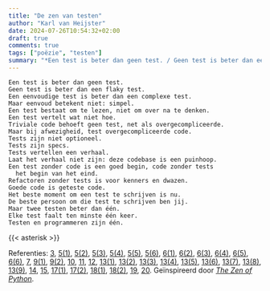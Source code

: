 ```yaml
---
title: "De zen van testen"
author: "Karl van Heijster"
date: 2024-07-26T10:54:32+02:00
draft: true
comments: true
tags: ["poëzie", "testen"]
summary: "*Een test is beter dan geen test. / Geen test is beter dan een flaky test. / Een eenvoudige test is beter dan een complexe test. / Maar eenvoud betekent niet: simpel.*"
---
```


```
Een test is beter dan geen test.
Geen test is beter dan een flaky test.
Een eenvoudige test is beter dan een complexe test.
Maar eenvoud betekent niet: simpel.
Een test bestaat om te lezen, niet om over na te denken.
Een test vertelt wat niet hoe.
Triviale code behoeft geen test, net als overgecompliceerde.
Maar bij afwezigheid, test overgecompliceerde code.
Tests zijn niet optioneel.
Tests zijn specs.
Tests vertellen een verhaal.
Laat het verhaal niet zijn: deze codebase is een puinhoop.
Een test zonder code is een goed begin, code zonder tests 
  het begin van het eind.
Refactoren zonder tests is voor kenners en dwazen.
Goede code is geteste code.
Het beste moment om een test te schrijven is nu.
De beste persoon om die test te schrijven ben jij.
Maar twee testen beter dan één.
Elke test faalt ten minste één keer.
Testen en programmeren zijn één.
```


{{< asterisk >}}


Referenties:
[3](/blog/22/09/tests-als-ontwerpmiddel/ "'Tests als ontwerpmiddel'"),
[5(1)](/blog/22/09/tests-als-documentatie/ "'Tests als documentatie'"), 
[5(2)](/blog/21/09/droger-tests-met-factory-methods/ "'Droger tests met factory methods'"), 
[5(3)](/blog/22/01/hoe-droog-wil-je-je-test-hebben/ "'Hoe droog wil je je test hebben?'"), 
[5(4)](/blog/23/02/waarom-dry-waarom-damp/ "'Waarom DRY? Waarom DAMP?'"), 
[5(5)](/blog/22/12/over-de-volgorde-van-je-unit-tests/ "'Over de volgorde van je unit tests'"), 
[5(6)](/talks/altijd-up-to-date-documentatie-met-maximaal-descriptieve-tests/ "'Altijd up to date documentatie met maximaal descriptieve tests'"),
[6(1)](/blog/22/09/test-driven-code-reviews/ "'Test-Driven Code Reviews'"), 
[6(2)](/blog/22/06/testen-via-de-voordeur/ "'Testen via de voordeur'"), 
[6(3)](/blog/22/09/tests-als-vangnet/ "'Tests als vangnet'"), 
[6(4)](/blog/23/09/drie-vragen-die-elk-pull-request-moet-beantwoorden/ "'Drie vragen die elk pull request moet beantwoorden'"), 
[6(5)](/blog/23/11/waarom-wat-en-hoe/ "'Waarom, wat en hoe'"),
[6(6)](/talks/de-edele-kunst-van-het-pull-request/ "'De edele kunst van het pull request'"),
[7](/blog/21/08/moet-je-dit-willen-testen/ "'Moet je dit willen testen?'"), 
[9(1)](/blog/23/04/tijdreis/ "'Tijdreis'"), 
[9(2)](/blog/21/12/hoe-nooglers-testen-de-norm-maakten/ "'Hoe Nooglers testen de norm maakten'"),
[10](/blog/22/12/tests-zijn-specs/ "'Tests zijn specs'"),
[11](/blog/24/02/tests-vertellen-verhalen/ "'Tests vertellen verhalen'"),
[12](WAT_ZEGT_DEZE_TEST),
[13(1)](/blog/22/03/agile-en-test-driven-development/ "'Agile en Test-Driven Development'"),
[13(2)](/blog/22/04/een-test-per-keer/ "'Eén test per keer'"),
[13(3)](/blog/22/04/legacy-code-en-test-driven-development/ "'Legacy code en Test-Driven Development'"),
[13(4)](/blog/22/05/nog-een-reden-om-testgedreven-te-ontwikkelen/ "'Nóg een reden om testgedreven te ontwikkelen'"),
[13(5)](/blog/22/08/test-driven-development-is-een-ontwerpdiscipline/ "'Test-driven development is een ontwerpdiscipline'"),
[13(6)](/blog/23/04/wij-van-tdd-eend/ "'Wij van TDD-eend...'"),
[13(7)](/blog/23/09/coderen-met-luchthaken-en-hijskranen/ "'Coderen met luchthaken en hijskranen'"),
[13(8)](/blog/24/03/tdd-voorbij-de-intro/ "'TDD voorbij de intro'"),
[13(9)](/blog/24/07/testen-is-als-flossen/ "'Testen is als flossen'"),
[14](/blog/22/09/tests-als-vangnet/ "'Tests als vangnet'"),
[15](/blog/24/07/goede-code-is-geteste-code/ "'Goede code is geteste code'"),
[17(1)](/blog/24/05/waarom-testen-testers/ "'Waarom testen testers?'"), 
[17(2)](/talks/waarom-testers-code-moeten-reviewen/ "'Waarom testers code moeten reviewen'"),
[18(1)](/blog/23/07/de-tester-als-code-reviewer/ "'De tester als code reviewer'"), 
[18(2)](/talks/waarom-testers-code-moeten-reviewen/ "'Waarom testers code moeten reviewen'"),
[19](/blog/21/08/breek-je-test/ "'Breek je test'"),
[20](/talks/testen-een-filosofisch-retrospectief/ "'Testen: Een filosofisch retrospectief'").
Geïnspireerd door [*The Zen of Python*](https://peps.python.org/pep-0020/).